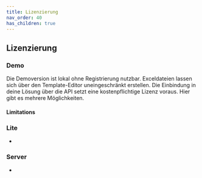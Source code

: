```yaml
---
title: Lizenzierung
nav_order: 40
has_children: true
---
```


## Lizenzierung

### Demo

Die Demoversion ist lokal ohne Registrierung nutzbar. Exceldateien lassen sich über den Template-Editor uneingeschränkt erstellen. Die Einbindung in deine Lösung über die API setzt eine kostenpflichtige Lizenz voraus. Hier gibt es mehrere Möglichkeiten.

#### Limitations

### Lite

- 

### Server

- 
